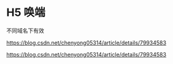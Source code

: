 # H5 唤端

不同域名下有效

https://blog.csdn.net/chenyong05314/article/details/79934583


https://blog.csdn.net/chenyong05314/article/details/79934583